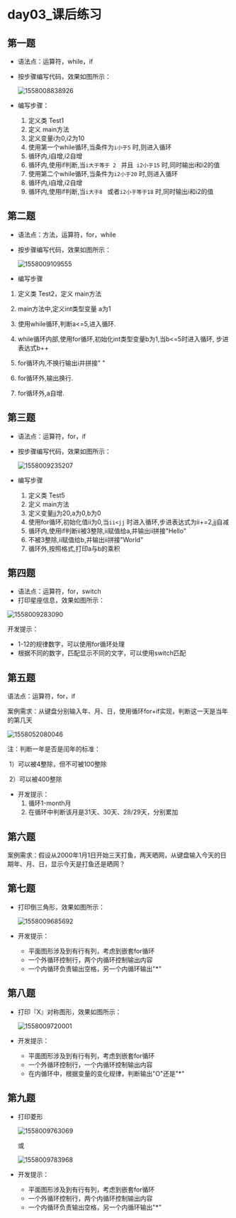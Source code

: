 # day03_课后练习

## 第一题

* 语法点：运算符，while，if

* 按步骤编写代码，效果如图所示：

  ![1558008838926](imgs\\1558008838926.png)

  

* 编写步骤：

  1. 定义类 Test1
  2. 定义 main方法
  3. 定义变量i为0,i2为10
  4. 使用第一个while循环,当条件为`i小于5` 时,则进入循环
  5. 循环内,i自增,i2自增
  6. 循环内,使用if判断,当`i大于等于 2 ` 并且` i2小于15` 时,同时输出i和i2的值
  7. 使用第二个while循环,当条件为`i2小于20` 时,则进入循环
  8. 循环内,i自增,i2自增
  9. 循环内,使用if判断,当`i大于8 ` 或者`i2小于等于18` 时,同时输出i和i2的值

## 第二题

* 语法点：方法，运算符，for，while 

* 按步骤编写代码，效果如图所示：

  ![1558009109555](imgs\\1558009109555.png)

* 编写步骤

1. 定义类 Test2，定义 main方法

2. main方法中,定义int类型变量 a为1

3. 使用while循环,判断a<=5,进入循环.

4. while循环内部,使用for循环,初始化int类型变量b为1,当b<=5时进入循环, 步进表达式b++

5. for循环内,不换行输出i并拼接" "

6. for循环外,输出换行.

7. for循环外,a自增.

## 第三题

* 语法点：运算符，for，if

* 按步骤编写代码，效果如图所示：

  ![1558009235207](imgs\\1558009235207.png)

* 编写步骤

  1. 定义类 Test5
  2. 定义 main方法
  3. 定义变量jj为20,a为0,b为0
  4. 使用for循环,初始化值ii为0,当`ii<jj` 时进入循环,步进表达式为ii+=2,jj自减
  5. 循环内,使用if判断ii被3整除,ii赋值给a,并输出ii拼接"Hello"
  6. 不被3整除,ii赋值给b,并输出ii拼接"World"
  7. 循环外,按照格式,打印a与b的乘积

## 第四题

* 语法点：运算符，for，switch
* 打印星座信息，效果如图所示：

![1558009283090](imgs\\1558009283090.png)

开发提示：

* 1-12的规律数字，可以使用for循环处理
* 根据不同的数字，匹配显示不同的文字，可以使用switch匹配

## 第五题

语法点：运算符，for，if

案例需求：从键盘分别输入年、月、日，使用循环for+if实现，判断这一天是当年的第几天 

![1558052080046](imgs/1558052080046.png)

   注：判断一年是否是闰年的标准：

​       1）可以被4整除，但不可被100整除

​       2）可以被400整除

* 开发提示：
  1. 循环1-month月
  2. 在循环中判断该月是31天、30天、28/29天，分别累加

## 第六题

案例需求：假设从2000年1月1日开始三天打鱼，两天晒网，从键盘输入今天的日期年、月、日，显示今天是打鱼还是晒网？

## 第七题

* 打印倒三角形，效果如图所示：

  ![1558009685692](imgs/1558009685692.png)

* 开发提示：

  * 平面图形涉及到有行有列，考虑到嵌套for循环
  * 一个外循环控制行，两个内循环控制输出内容
  * 一个内循环负责输出空格，另一个内循环输出"*"

## 第八题

* 打印『X』对称图形，效果如图所示：

  ![1558009720001](imgs/1558009720001.png)

* 开发提示：

  * 平面图形涉及到有行有列，考虑到嵌套for循环
  * 一个外循环控制行，一个内循环控制输出内容
  * 在内循环中，根据变量的变化规律，判断输出"O"还是"*"

## 第九题

* 打印菱形

  ![1558009763069](imgs/1558009763069.png)

  或

  ![1558009783968](imgs/1558009783968.png)

* 开发提示：

  * 平面图形涉及到有行有列，考虑到嵌套for循环
  * 一个外循环控制行，两个内循环控制输出内容
  * 一个内循环负责输出空格，另一个内循环输出"*"